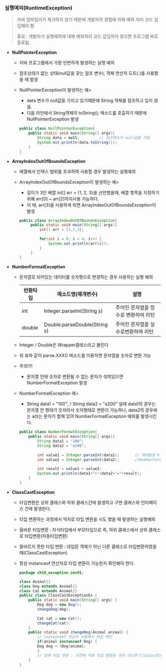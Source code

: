 ### 실행예외(RuntimeException)

> 자바 컴파일러가 체크하지 않기 때문에 개발자의 경험에 의해 예외 처리 코드 삽입해야 함
>
> 중요 : 개발자가 실행예외에 대해 예외처리 코드 삽입하지 않으면 프로그램 바로 종료됨.

- **NullPointerException**

  - 자바 프로그램에서 가장 빈번하게 발생하는 실행 예외

  - 참조상태가 없는 상태(null값을 갖는 참조 변수), 객체 연산자 도트(.)를 사용했을 때 발생

  - NullPointerException이 발생하는 예>

    - data 변수가 null값을 가지고 있기때문에 String 객체를 참조하고 있지 않음.
    - 다음 라인에서 String객체의 toString(); 메소드를 호출하기 때문에 NullPointerException 발생

    ```java
    public class NullPointerException{
        public static void main(String[] args){
            String data = null;			// 참조변수가 null값을 가짐
            System.out.println(data.toString());
        }
    }
    ```

- **ArrayIndexOutOfBoundsException**

  - 배열에서 인덱스 범위를 초과하여 사용할 경우 발생하는 실행예외

  - ArrayIndexOutOfBoundsException이 발생하는 예>

    - 길이가 3인 배열 int[] arr = {1, 2, 3}을 선언했을때, 배열 항목을 지정하기위해 arr[0] ~ arr[2]까지사용 가능하다.
    - 이 때, arr[3]을 사용하게 되면 ArrayIndexOutOfBoundsException이 발생

    ```java
    public class ArrayIndexOutOfBoundsException{
         public static void main(String[] args){
             int[] arr = {1,2,3};
    		 
    		 for(int i = 0; i < 4; i++) {
    			 System.out.println(arr[i]);
    		 }
         }
    }
    ```

- **NumberFormatException**

  - 문자열로 되어있는 데이터를 숫자형으로 변경하는 경우 사용하는 실행 예외

    | 반환타입 | 메소드명(매개변수)           | 설명                                 |
    | -------- | ---------------------------- | ------------------------------------ |
    | int      | Integer.parseInt(String s)   | 주어진 문자열을 정수로 변환하여 리턴 |
    | double   | Double.parseDouble(String s) | 주어진 문자열을 실수로변환하여 리턴  |

  - Integer / Double은 Wrapper클래스라고 불린다

  - 위 표와 같이 parse.XXX() 메소드를 이용하면 문자열을 숫자로 변환 가능

  - 주의!!!!

    - 문자열 안에 숫자로 변환될 수 없는 문자가 섞여있으면 NumberFormatException 발생

  - NumberFormatException 예>

    - String data1 = "100";  /  String data2 = "a200"  일때 data1의 경우는 문자열 안 형태가 숫자라서 숫자형태로 변환이 가능하나, data2의 경우에는 a라는 문자가 함께 있어 NumberFormatException 예외를 발생시킨다.

    ```java
    public class NumberFormatException{
        public static void main(String[] args){
            String data1 = "100";
            String data2 = "a200";
            
            int value1 = Integer.parseInt(data1);		// 예외발생 X
            int value2 = Integer.parseInt(data2);		//NumberFormatException예외 발생
            
            int result = value1 + value2;
            System.out.println(data1+"+"+data2+"="+result);
        }
    }
    ```

- **ClassCastException**

  - 타입변환은 상위 클래스와 하위 클래스간에 발생하고 구현 클래스와 인터페이스 간에 발생한다.

  - 타입 변환하는 과정에서 억지로 타입 변환을 시도 했을 때 발생하는 실행예외

  - 올바른 타입변환 : 자식타입에서 부모타입으로 즉, 하위 클래스에서 상위 클래스로 타입변환(자동타입변환)

  - 올바르지 못한 타입 변환 : 대입된 객체가 아닌 다른 클래스로 타입변환하였을 때(ClassCastException)

  - 항상 instanceof 연산자로 타입 변환이 가능한지 확인해야 한다.

    ```java
    package ch10_exception.sec01;
    
    class Animal{}
    class Dog extends Animal{}
    class Cat extends Animal{}
    public class ClassCastExceptionEx {
    	public static void main(String[] args) {
    		Dog dog = new Dog();
            changeDog(dog);
    		
    		Cat cat = new Cat();
    		changeCat(cat);
    	}
    	public static void changeDog(Animal animal) {
    		// instanceof 연산자 사용해서 타입 확인
    		if(animal instanceof Dog) {
    		Dog dog = (Dog)animal;
    		}
    		// 강제 타입 변환 : 이전에 자동 타입 변환된 것이 아니면 ClssCastException발생
    	}
    }
    
    ```
    

  
